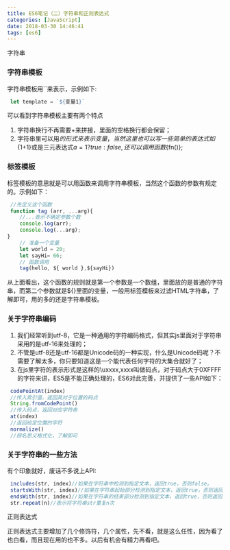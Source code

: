 ```yaml
---
title: ES6笔记（二）字符串和正则表达式
categories: [JavaScript]
date: 2018-03-30 14:46:41
tags: [es6]
---
```


字符串

### 字符串模板

字符串模板用``来表示，示例如下: 
```ts
 let template = `${变量1}`
``` 
可以看到字符串模板主要有两个特点 
1. 字符串换行不再需要+来拼接，里面的空格换行都会保留； 
2. 字符串里可以用${}的形式来表示变量，当然这里也可以写一些简单的表达式如${1+1}或是三元表达式${a=1?true:false},还可以调用函数${fn()};

### 标签模板
标签模板的意思就是可以用函数来调用字符串模板，当然这个函数的参数有规定的。示例如下： 
```ts
 //先定义这个函数 
 function tag (arr, ...arg){
    //...表示不确定参数个数 
    console.log(arr); 
    console.log(...arg); 
} 
    // 准备一个变量 
    let world = 20; 
    let sayHi= 66; 
    // 函数调用 
    tag(hello, ${ world },${sayHi})
 ``` 
 从上面看出，这个函数的规则就是第一个参数是一个数组，里面放的是普通的字符串，而第二个参数就是${}里面的变量，一般用标签模板来过滤HTML字符串，了解即可，用的多的还是字符串模板。

### 关于字符串编码

1. 我们经常听到utf-8，它是一种通用的字符编码格式，但其实js里面对于字符串采用的是utf-16来处理的； 
2. 不管是utf-8还是utf-16都是Unicode码的一种实现，什么是Unicode码呢？不需要了解太多，你只要知道这是一个能代表任何字符的大集合就好了； 
3. 在js里字符的表示形式是这样的\\uxxxx,xxxx叫做码点，对于码点大于0XFFFF的字符来讲，ES5是不能正确处理的，ES6对此完善，并提供了一些API如下： 
```ts
 codePointAt(index)
 //传入索引值，返回其对于位置的码点 
 String.fromCodePoint()
 //传入码点，返回对应字符串 
 at(index)
 //返回给定位置的字符 
 normalize()
 //顾名思义格式化，了解即可
 ```

### 关于字符串的一些方法

有个印象就好，废话不多说上API: 
``` js
 includes(str, index)//如果在字符串中检测到指定文本，返回true，否则false。 
 startsWith(str, index)//如果在字符串起始部分检测到指定文本，返回true，否则返回false。 
 endsWith(str, index)//如果在字符串的结束部分检测到指定文本，返回true，否则返回false。 
 str.repeat(n)//表示将字符串str重复n次
 ```

正则表达式

正则表达式主要增加了几个修饰符，几个属性，先不看，就是这么任性，因为看了也白看，而且现在用的也不多。以后有机会有精力再看吧。
